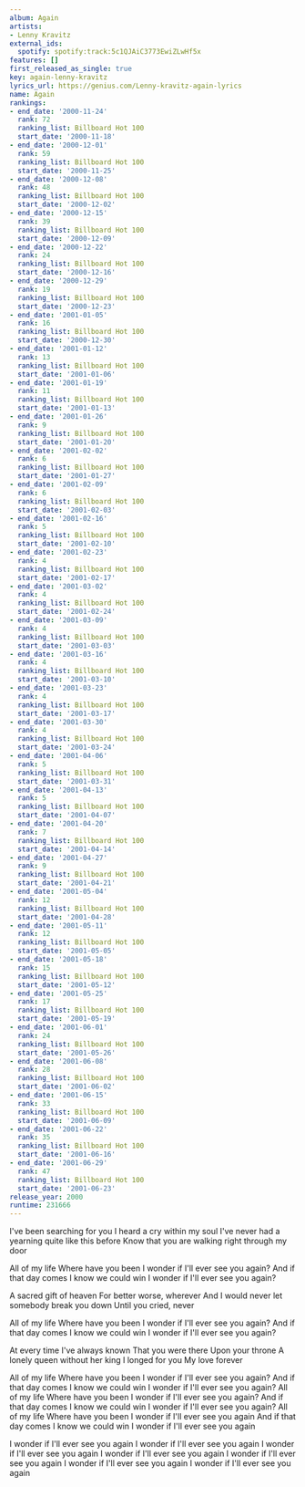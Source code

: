 ```yaml
---
album: Again
artists:
- Lenny Kravitz
external_ids:
  spotify: spotify:track:5c1QJAiC3773EwiZLwHf5x
features: []
first_released_as_single: true
key: again-lenny-kravitz
lyrics_url: https://genius.com/Lenny-kravitz-again-lyrics
name: Again
rankings:
- end_date: '2000-11-24'
  rank: 72
  ranking_list: Billboard Hot 100
  start_date: '2000-11-18'
- end_date: '2000-12-01'
  rank: 59
  ranking_list: Billboard Hot 100
  start_date: '2000-11-25'
- end_date: '2000-12-08'
  rank: 48
  ranking_list: Billboard Hot 100
  start_date: '2000-12-02'
- end_date: '2000-12-15'
  rank: 39
  ranking_list: Billboard Hot 100
  start_date: '2000-12-09'
- end_date: '2000-12-22'
  rank: 24
  ranking_list: Billboard Hot 100
  start_date: '2000-12-16'
- end_date: '2000-12-29'
  rank: 19
  ranking_list: Billboard Hot 100
  start_date: '2000-12-23'
- end_date: '2001-01-05'
  rank: 16
  ranking_list: Billboard Hot 100
  start_date: '2000-12-30'
- end_date: '2001-01-12'
  rank: 13
  ranking_list: Billboard Hot 100
  start_date: '2001-01-06'
- end_date: '2001-01-19'
  rank: 11
  ranking_list: Billboard Hot 100
  start_date: '2001-01-13'
- end_date: '2001-01-26'
  rank: 9
  ranking_list: Billboard Hot 100
  start_date: '2001-01-20'
- end_date: '2001-02-02'
  rank: 6
  ranking_list: Billboard Hot 100
  start_date: '2001-01-27'
- end_date: '2001-02-09'
  rank: 6
  ranking_list: Billboard Hot 100
  start_date: '2001-02-03'
- end_date: '2001-02-16'
  rank: 5
  ranking_list: Billboard Hot 100
  start_date: '2001-02-10'
- end_date: '2001-02-23'
  rank: 4
  ranking_list: Billboard Hot 100
  start_date: '2001-02-17'
- end_date: '2001-03-02'
  rank: 4
  ranking_list: Billboard Hot 100
  start_date: '2001-02-24'
- end_date: '2001-03-09'
  rank: 4
  ranking_list: Billboard Hot 100
  start_date: '2001-03-03'
- end_date: '2001-03-16'
  rank: 4
  ranking_list: Billboard Hot 100
  start_date: '2001-03-10'
- end_date: '2001-03-23'
  rank: 4
  ranking_list: Billboard Hot 100
  start_date: '2001-03-17'
- end_date: '2001-03-30'
  rank: 4
  ranking_list: Billboard Hot 100
  start_date: '2001-03-24'
- end_date: '2001-04-06'
  rank: 5
  ranking_list: Billboard Hot 100
  start_date: '2001-03-31'
- end_date: '2001-04-13'
  rank: 5
  ranking_list: Billboard Hot 100
  start_date: '2001-04-07'
- end_date: '2001-04-20'
  rank: 7
  ranking_list: Billboard Hot 100
  start_date: '2001-04-14'
- end_date: '2001-04-27'
  rank: 9
  ranking_list: Billboard Hot 100
  start_date: '2001-04-21'
- end_date: '2001-05-04'
  rank: 12
  ranking_list: Billboard Hot 100
  start_date: '2001-04-28'
- end_date: '2001-05-11'
  rank: 12
  ranking_list: Billboard Hot 100
  start_date: '2001-05-05'
- end_date: '2001-05-18'
  rank: 15
  ranking_list: Billboard Hot 100
  start_date: '2001-05-12'
- end_date: '2001-05-25'
  rank: 17
  ranking_list: Billboard Hot 100
  start_date: '2001-05-19'
- end_date: '2001-06-01'
  rank: 24
  ranking_list: Billboard Hot 100
  start_date: '2001-05-26'
- end_date: '2001-06-08'
  rank: 28
  ranking_list: Billboard Hot 100
  start_date: '2001-06-02'
- end_date: '2001-06-15'
  rank: 33
  ranking_list: Billboard Hot 100
  start_date: '2001-06-09'
- end_date: '2001-06-22'
  rank: 35
  ranking_list: Billboard Hot 100
  start_date: '2001-06-16'
- end_date: '2001-06-29'
  rank: 47
  ranking_list: Billboard Hot 100
  start_date: '2001-06-23'
release_year: 2000
runtime: 231666
---
```

I've been searching for you
I heard a cry within my soul
I've never had a yearning quite like this before
Know that you are walking right through my door


All of my life
Where have you been
I wonder if I'll ever see you again?
And if that day comes
I know we could win
I wonder if I'll ever see you again?


A sacred gift of heaven
For better worse, wherever
And I would never let somebody break you down
Until you cried, never


All of my life
Where have you been
I wonder if I'll ever see you again?
And if that day comes
I know we could win
I wonder if I'll ever see you again?


At every time I've always known
That you were there
Upon your throne
A lonely queen without her king
I longed for you
My love forever


All of my life
Where have you been
I wonder if I'll ever see you again?
And if that day comes
I know we could win
I wonder if I'll ever see you again?
All of my life
Where have you been
I wonder if I'll ever see you again?
And if that day comes
I know we could win
I wonder if I'll ever see you again?
All of my life
Where have you been
I wonder if I'll ever see you again
And if that day comes
I know we could win
I wonder if I'll ever see you again


I wonder if I'll ever see you again
I wonder if I'll ever see you again
I wonder if I'll ever see you again
I wonder if I'll ever see you again
I wonder if I'll ever see you again
I wonder if I'll ever see you again
I wonder if I'll ever see you again
